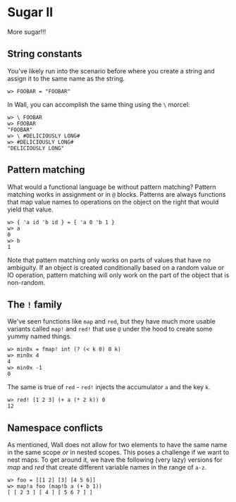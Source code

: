 # Sugar II

More sugar!!!

## String constants

You've likely run into the scenario before where you create a string and assign it to the same name as the string.

```
w> FOOBAR = "FOOBAR"
```

In Wall, you can accomplish the same thing using the `\` morcel:

```
w> \ FOOBAR
w> FOOBAR
"FOOBAR"
w> \ #DELICIOUSLY LONG#
w> #DELICIOUSLY LONG#
"DELICIOUSLY LONG"
```

## Pattern matching

What would a functional language be without pattern matching?  Pattern matching works in assignment or in `@` blocks.  Patterns are always functions that map value names to operations on the object on the right that would yield that value.

```
w> { 'a id 'b id } = { 'a 0 'b 1 }
w> a
0
w> b
1
```

Note that pattern matching only works on parts of values that have no ambiguity.  If an object is created conditionally based on a random value or IO operation, pattern matching will only work on the part of the object that is non-random.

## The `!` family

We've seen functions like `map` and `red`, but they have much more usable variants called `map!` and `red!` that use `@` under the hood to create some yummy named things.

```
w> min0x = fmap! int (? (< k 0) 0 k)
w> min0x 4
4
w> min0x -1
0
```

The same is true of `red` - `red!` injects the accumulator `a` and the key `k`.

```
w> red! [1 2 3] (+ a (* 2 k)) 0
12
```

## Namespace conflicts

As mentioned, Wall does not allow for two elements to have the same name in the same scope *or* in nested scopes.  This poses a challenge if we want to nest maps.  To get around it, we have the following (very lazy) versions for *map* and *red* that create different variable names in the range of `a-z`.

```
w> foo = [[1 2] [3] [4 5 6]]
w> map!a foo (map!b a (+ b 1))
[ [ 2 3 ] [ 4 ] [ 5 6 7 ] ]
```